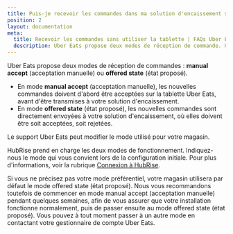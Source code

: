 ```yaml
---
title: Puis-je recevoir les commandes dans ma solution d'encaissement sans passer par les tablettes Uber Eats ?
position: 2
layout: documentation
meta:
  title: Recevoir les commandes sans utiliser la tablette | FAQs Uber Eats | HubRise
  description: Uber Eats propose deux modes de réception de commande. Un de ces modes vous permet de recevoir les commandes Uber Eats dans votre caisse, sans utiliser la tablette Uber Eats.
---
```


Uber Eats propose deux modes de réception de commandes : **manual accept** (acceptation manuelle) ou **offered state** (état proposé).

- En mode **manual accept** (acceptation manuelle), les nouvelles commandes doivent d'abord être acceptées sur la tablette Uber Eats, avant d'être transmises à votre solution d'encaissement.
- En mode **offered state** (état proposé), les nouvelles commandes sont directement envoyées à votre solution d'encaissement, où elles doivent être soit acceptées, soit rejetées.

Le support Uber Eats peut modifier le mode utilisé pour votre magasin.

HubRise prend en charge les deux modes de fonctionnement. Indiquez-nous le mode qui vous convient lors de la configuration initiale. Pour plus d'informations, voir la rubrique [Connexion à HubRise](/apps/uber-eats/connexion-hubrise).

Si vous ne précisez pas votre mode préférentiel, votre magasin utilisera par défaut le mode offered state (état proposé). Nous vous recommandons toutefois de commencer en mode manual accept (acceptation manuelle) pendant quelques semaines, afin de vous assurer que votre installation fonctionne normalement, puis de passer ensuite au mode offered state (état proposé). Vous pouvez à tout moment passer à un autre mode en contactant votre gestionnaire de compte Uber Eats.
